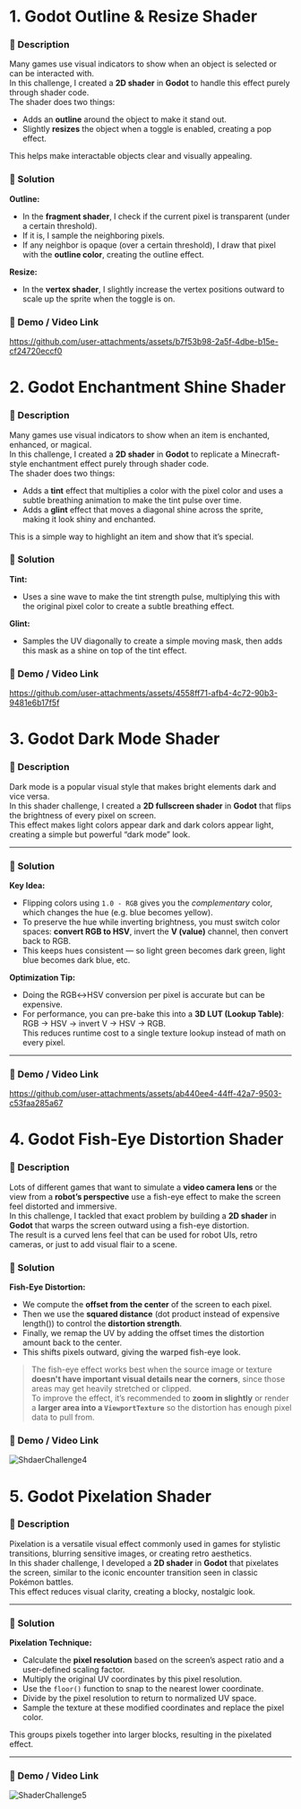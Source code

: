 # 1. Godot Outline & Resize Shader

### 📝 Description

Many games use visual indicators to show when an object is selected or can be interacted with.  
In this challenge, I created a **2D shader** in **Godot** to handle this effect purely through shader code.  
The shader does two things:

- Adds an **outline** around the object to make it stand out.
- Slightly **resizes** the object when a toggle is enabled, creating a pop effect.

This helps make interactable objects clear and visually appealing.

### 🧩 Solution

**Outline:**

- In the **fragment shader**, I check if the current pixel is transparent (under a certain threshold).
- If it is, I sample the neighboring pixels.
- If any neighbor is opaque (over a certain threshold), I draw that pixel with the **outline color**, creating the outline effect.

**Resize:**

- In the **vertex shader**, I slightly increase the vertex positions outward to scale up the sprite when the toggle is on.

### 🎥 Demo / Video Link

https://github.com/user-attachments/assets/b7f53b98-2a5f-4dbe-b15e-cf24720eccf0

# 2. Godot Enchantment Shine Shader

### 📝 Description

Many games use visual indicators to show when an item is enchanted, enhanced, or magical.  
In this challenge, I created a **2D shader** in **Godot** to replicate a Minecraft-style enchantment effect purely through shader code.  
The shader does two things:

- Adds a **tint** effect that multiplies a color with the pixel color and uses a subtle breathing animation to make the tint pulse over time.
- Adds a **glint** effect that moves a diagonal shine across the sprite, making it look shiny and enchanted.

This is a simple way to highlight an item and show that it’s special.

### 🧩 Solution

**Tint:**

- Uses a sine wave to make the tint strength pulse, multiplying this with the original pixel color to create a subtle breathing effect.

**Glint:**

- Samples the UV diagonally to create a simple moving mask, then adds this mask as a shine on top of the tint effect.

### 🎥 Demo / Video Link

https://github.com/user-attachments/assets/4558ff71-afb4-4c72-90b3-9481e6b17f5f


# 3. Godot Dark Mode Shader

### 📝 Description  
Dark mode is a popular visual style that makes bright elements dark and vice versa.  
In this shader challenge, I created a **2D fullscreen shader** in **Godot** that flips the brightness of every pixel on screen.  
This effect makes light colors appear dark and dark colors appear light, creating a simple but powerful “dark mode” look.

---

### 🧩 Solution  
**Key Idea:**  
- Flipping colors using `1.0 - RGB` gives you the *complementary* color, which changes the hue (e.g. blue becomes yellow).
- To preserve the hue while inverting brightness, you must switch color spaces: **convert RGB to HSV**, invert the **V (value)** channel, then convert back to RGB.
- This keeps hues consistent — so light green becomes dark green, light blue becomes dark blue, etc.

**Optimization Tip:**  
- Doing the RGB↔HSV conversion per pixel is accurate but can be expensive.
- For performance, you can pre-bake this into a **3D LUT (Lookup Table)**: RGB → HSV → invert V → HSV → RGB.  
  This reduces runtime cost to a single texture lookup instead of math on every pixel.

---

### 🎥 Demo / Video Link  

https://github.com/user-attachments/assets/ab440ee4-44ff-42a7-9503-c53faa285a67


# 4. Godot Fish-Eye Distortion Shader

### 📝 Description  
Lots of different games that want to simulate a **video camera lens** or the view from a **robot’s perspective** use a fish-eye effect to make the screen feel distorted and immersive.  
In this challenge, I tackled that exact problem by building a **2D shader** in **Godot** that warps the screen outward using a fish-eye distortion.  
The result is a curved lens feel that can be used for robot UIs, retro cameras, or just to add visual flair to a scene.

### 🧩 Solution  
**Fish-Eye Distortion:**  
- We compute the **offset from the center** of the screen to each pixel.  
- Then we use the **squared distance** (dot product instead of expensive length()) to control the **distortion strength**.  
- Finally, we remap the UV by adding the offset times the distortion amount back to the center.  
- This shifts pixels outward, giving the warped fish-eye look.

> The fish-eye effect works best when the source image or texture **doesn't have important visual details near the corners**, since those areas may get heavily stretched or clipped.  
> To improve the effect, it’s recommended to **zoom in slightly** or render a **larger area into a `ViewportTexture`** so the distortion has enough pixel data to pull from.

### 🎥 Demo / Video Link  
![ShdaerChallenge4](https://github.com/user-attachments/assets/61b88e02-7287-4409-8ed8-9b3a95a482eb)

# 5. Godot Pixelation Shader

### 📝 Description  
Pixelation is a versatile visual effect commonly used in games for stylistic transitions, blurring sensitive images, or creating retro aesthetics.  
In this shader challenge, I developed a **2D shader** in **Godot** that pixelates the screen, similar to the iconic encounter transition seen in classic Pokémon battles.  
This effect reduces visual clarity, creating a blocky, nostalgic look.

---

### 🧩 Solution  
**Pixelation Technique:**  
- Calculate the **pixel resolution** based on the screen’s aspect ratio and a user-defined scaling factor.  
- Multiply the original UV coordinates by this pixel resolution.  
- Use the `floor()` function to snap to the nearest lower coordinate.  
- Divide by the pixel resolution to return to normalized UV space.  
- Sample the texture at these modified coordinates and replace the pixel color.  

This groups pixels together into larger blocks, resulting in the pixelated effect.

---

### 🎥 Demo / Video Link  
![ShaderChallenge5](https://github.com/user-attachments/assets/68468bd4-83ec-4069-baa8-cb638dd339cb)


